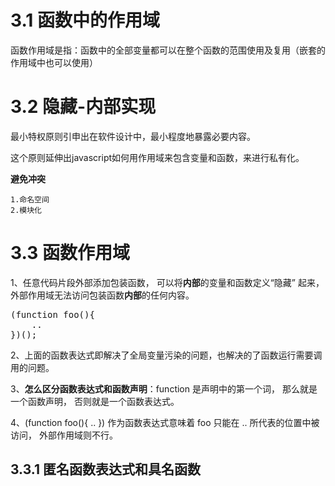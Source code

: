 # 3.1 函数中的作用域 #
函数作用域是指：函数中的全部变量都可以在整个函数的范围使用及复用（嵌套的作用域中也可以使用）
# 3.2 隐藏-内部实现 #
最小特权原则引申出在软件设计中，最小程度地暴露必要内容。

这个原则延伸出javascript如何用作用域来包含变量和函数，来进行私有化。

**避免冲突**

	1.命名空间
	2.模块化
# 3.3 函数作用域 #
1、任意代码片段外部添加包装函数， 可以将**内部**的变量和函数定义“隐藏” 起来， 外部作用域无法访问包装函数**内部**的任何内容。
<pre>
(function foo(){ 
	..
})();
</pre>
2、上面的函数表达式即解决了全局变量污染的问题，也解决的了函数运行需要调用的问题。

3、**怎么区分函数表达式和函数声明**：function 是声明中的第一个词， 那么就是一个函数声明， 否则就是一个函数表达式。

4、(function foo(){ .. }) 作为函数表达式意味着 foo 只能在 .. 所代表的位置中被访问， 外部作用域则不行。 
## 3.3.1 匿名函数表达式和具名函数 ##